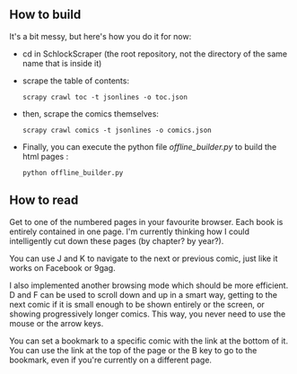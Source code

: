 How to build
------------

It's a bit messy, but here's how you do it for now:

-   cd in SchlockScraper (the root repository, not the directory of the same name that is inside it)

-   scrape the table of contents:
    
	    scrapy crawl toc -t jsonlines -o toc.json
		
-   then, scrape the comics themselves:
		
		scrapy crawl comics -t jsonlines -o comics.json
		
-   Finally, you can execute the python file *offline_builder.py* to build the html pages :

        python offline_builder.py
		
		
How to read
-----------

Get to one of the numbered pages in your favourite browser.
Each book is entirely contained in one page. I'm currently thinking 
how I could intelligently cut down these pages (by chapter? by year?).

You can use J and K to navigate to the next or previous comic, just like it works
on Facebook or 9gag.

I also implemented another browsing mode which should be more efficient.
D and F can be used to scroll down and up in a smart way, getting to the next comic
if it is small enough to be shown entirely or the screen, or showing progressively longer
comics. This way, you never need to use the mouse or the arrow keys.

You can set a bookmark to a specific comic with the link at the bottom of it.
You can use the link at the top of the page or the B key to go to the bookmark, even
if you're currently on a different page.
